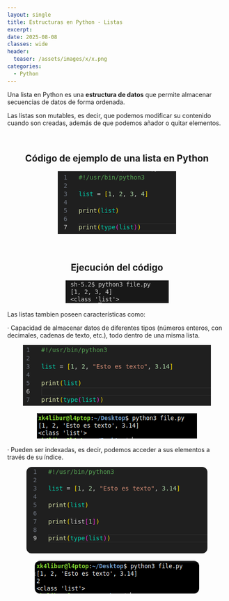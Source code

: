 ```yaml
---
layout: single
title: Estructuras en Python - Listas
excerpt: 
date: 2025-08-08
classes: wide
header:
  teaser: /assets/images/x/x.png
categories:
  - Python
---
```


Una lista en Python es una **estructura de datos** que permite almacenar secuencias de datos de forma ordenada. 

Las listas son mutables, es decir, que podemos modificar su contenido cuando son creadas, además de que podemos añador o quitar elementos. 

<br>

<h2 align="center"><strong>Código de ejemplo de una lista en Python</strong></h2>

<p align="center">
  <img src="/assets/images/python/20.png">
</p>

<br>

<h2 align="center"><strong>Ejecución del código</strong></h2>

<p align="center">
  <img src="/assets/images/python/21.png">
</p>

Las listas tambien poseen características como: 

· Capacidad de almacenar datos de diferentes tipos (números enteros, con decimales, cadenas de texto, etc.), todo dentro de una misma lista.

<p align="center">
  <img src="/assets/images/python/22.png">
</p>

<p align="center">
  <img src="/assets/images/python/23.png">
</p>

· Pueden ser indexadas, es decir, podemos acceder a sus elementos a través de su índice. 

<p align="center">
  <img src="/assets/images/python/24.png" style="border-radius: 12px;">
</p>

<p align="center">
  <img src="/assets/images/python/25.png" style="border-radius: 12px;">
</p>
